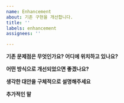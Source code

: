```yaml
---
name: Enhancement
about: 기존 구현을 개선합니다.
title: ''
labels: enhancement
assignees: ''

---
```


**기존 문제점은 무엇인가요? 어디에 위치하고 있나요?**

**어떤 방식으로 개선되었으면 좋겠나요?**

**생각한 대안을 구체적으로 설명해주세요**

**추가적인 말**
